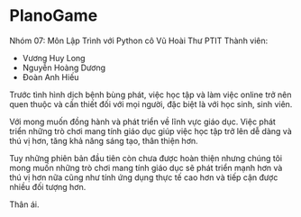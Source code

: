 # PlanoGame

Nhóm 07: Môn Lập Trình với Python cô Vũ Hoài Thư PTIT
Thành viên:
- Vương Huy Long
- Nguyễn Hoàng Dương
- Đoàn Anh Hiếu

Trước tình hình dịch bệnh bùng phát, việc học tập và làm việc online 
trở nên quen thuộc và cần thiết đối với mọi người, đặc biệt là với học sinh, sinh viên.

Với mong muốn đồng hành và phát triển về lĩnh vực giáo dục. 
Việc phát triển những trò chơi mang tính giáo dục giúp việc học tập 
trở lên dễ dàng và thú vị hơn, tăng khả năng sáng tạo, thân thiện hơn.

Tuy những phiên bản đầu tiên còn chưa được hoàn thiện nhưng chúng tôi mong muốn 
những trò chơi mang tính giáo dục sẽ phát triển mạnh hơn và thú vị hơn nữa cũng như 
tính ứng dụng thực tế cao hơn và tiếp cận được nhiều đối tượng hơn.

Thân ái.